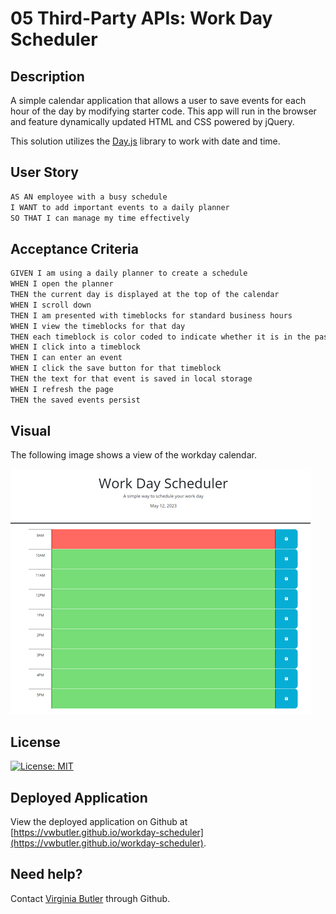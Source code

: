 # 05 Third-Party APIs: Work Day Scheduler

## Description

A simple calendar application that allows a user to save events for each hour of the day by modifying starter code. This app will run in the browser and feature dynamically updated HTML and CSS powered by jQuery.

This solution utilizes the [Day.js](https://day.js.org/en/) library to work with date and time. 

## User Story

```md
AS AN employee with a busy schedule
I WANT to add important events to a daily planner
SO THAT I can manage my time effectively
```

## Acceptance Criteria

```md
GIVEN I am using a daily planner to create a schedule
WHEN I open the planner
THEN the current day is displayed at the top of the calendar
WHEN I scroll down
THEN I am presented with timeblocks for standard business hours
WHEN I view the timeblocks for that day
THEN each timeblock is color coded to indicate whether it is in the past, present, or future
WHEN I click into a timeblock
THEN I can enter an event
WHEN I click the save button for that timeblock
THEN the text for that event is saved in local storage
WHEN I refresh the page
THEN the saved events persist
```

## Visual

The following image shows a view of the workday calendar.

![Work Day Scheduler](./assets/images/workdayscheduler.png)

## License

[![License: MIT](https://img.shields.io/badge/License-MIT-yellow.svg)](https://opensource.org/licenses/MIT)

## Deployed Application

View the deployed application on Github at [https://vwbutler.github.io/workday-scheduler](https://vwbutler.github.io/workday-scheduler).

## Need help?

Contact [Virginia Butler](https://github.com/vwbutler) through Github.


